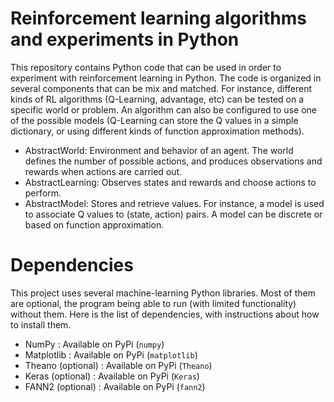 # Reinforcement learning algorithms and experiments in Python

This repository contains Python code that can be used in order to experiment with reinforcement learning in Python. The code is organized in several components that can be mix and matched. For instance, different kinds of RL algorithms (Q-Learning, advantage, etc) can be tested on a specific world or problem. An algorithm can also be configured to use one of the possible models (Q-Learning can store the Q values in a simple dictionary, or using different kinds of function approximation methods).

* AbstractWorld: Environment and behavior of an agent. The world defines the number of possible actions, and produces observations and rewards when actions are carried out.
* AbstractLearning: Observes states and rewards and choose actions to perform.
* AbstractModel: Stores and retrieve values. For instance, a model is used to associate Q values to (state, action) pairs. A model can be discrete or based on function approximation.

# Dependencies

This project uses several machine-learning Python libraries. Most of them are optional, the program being able to run (with limited functionality) without them. Here is the list of dependencies, with instructions about how to install them.

* NumPy : Available on PyPi (`numpy`)
* Matplotlib : Available on PyPi (`matplotlib`)
* Theano (optional) : Available on PyPi (`Theano`)
* Keras (optional) : Available on PyPi (`Keras`)
* FANN2 (optional) : Available on PyPi (`fann2`)
